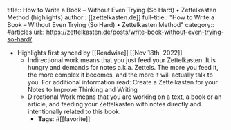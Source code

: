 title:: How to Write a Book – Without Even Trying (So Hard) • Zettelkasten Method (highlights)
author:: [[zettelkasten.de]]
full-title:: "How to Write a Book – Without Even Trying (So Hard) • Zettelkasten Method"
category:: #articles
url:: https://zettelkasten.de/posts/write-book-without-even-trying-so-hard/

- Highlights first synced by [[Readwise]] [[Nov 18th, 2022]]
	- Indirectional work means that you just feed your Zettelkasten. It is hungry and demands for notes a.k.a. Zettels. The more you feed it, the more complex it becomes, and the more it will actually talk to you. For additional information read: Create a Zettelkasten for your Notes to Improve Thinking and Writing
	- Directional Work means that you are working on a text, a book or an article, and feeding your Zettelkasten with notes directly and intentionally related to this book.
		- **Tags**: #[[favorite]]
